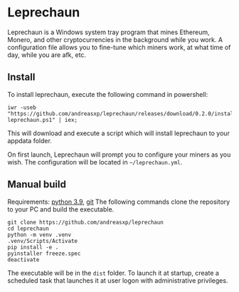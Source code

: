 # Leprechaun
Leprechaun is a Windows system tray program that mines Ethereum, Monero, and other cryptocurrencies in the background while you work.
A configuration file allows you to fine-tune which miners work, at what time of day, while you are afk, etc.

## Install
To install leprechaun, execute the following command in powershell:
```
iwr -useb "https://github.com/andreasxp/leprechaun/releases/download/0.2.0/install-leprechaun.ps1" | iex;
```
This will download and execute a script which will install leprechaun to your appdata folder.

On first launch, Leprechaun will prompt you to configure your miners as you wish.
The configuration will be located in `~/leprechaun.yml`.

## Manual build
Requirements: [python 3.9](https://www.python.org/), [git](https://git-scm.com/)
The following commands clone the repository to your PC and build the executable.
```
git clone https://github.com/andreasxp/leprechaun
cd leprechaun
python -m venv .venv
.venv/Scripts/Activate
pip install -e .
pyinstaller freeze.spec
deactivate
```
The executable will be in the `dist` folder. To launch it at startup, create a scheduled task that launches it at user logon with administrative privileges.

